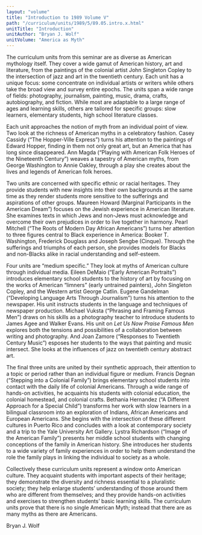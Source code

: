 ```yaml
---
layout: "volume"
title: "Introduction to 1989 Volume V"
path: "/curriculum/units/1989/5/89.05.intro.x.html"
unitTitle: "Introduction"
unitAuthor: "Bryan J. Wolf"
unitVolume: "America as Myth"
---
```

<body>
<p>
The curriculum units from this seminar are as diverse as American mythology itself. They cover a wide gamut of American history, art and literature, from the paintings of the colonial artist John Singleton Copley to the intersection of jazz and art in the twentieth century. Each unit has a unique focus: some concentrate on individual artists or writers while others take the broad view and survey entire epochs. The units span a wide range of fields: photography, journalism, painting, music, drama, crafts, autobiography, and fiction. While most are adaptable to a large range of ages and learning skills, others are tailored for specific groups: slow learners, elementary students, high school literature classes.
</p>
<p>
Each unit approaches the notion of myth from an individual point of view. Two look at the richness of American myths in a celebratory fashion. Casey Cassidy (“The Hopper-Ville Express”) turns his attention to the paintings of Edward Hopper, finding in them not only great art, but an America that has long since disappeared. Ann Magda (“Playing with American Folk Heroes of the Nineteenth Century”) weaves a tapestry of American myths, from George Washington to Annie Oakley, through a play she creates about the lives and legends of American folk heroes.
</p>
<p>
Two units are concerned with specific ethnic or racial heritages. They provide students with new insights into their own backgrounds at the same time as they render students more sensitive to the sufferings and aspirations of other groups. Maureen Howard (Marginal Participants in the American Dream”) focuses on the Jewish experience in American literature. She examines texts in which Jews and non-Jews must acknowledge and overcome their own prejudices in order to live together in harmony. Pearl Mitchell (“The Roots of Modern Day African Americans”) turns her attention to three figures central to Black experience in America: Booker T. Washington, Frederick Douglass and Joseph Sengbe (Cinque). Through the sufferings and triumphs of each person, she provides models for Blacks and non-Blacks alike in racial understanding and self-esteem.
</p>
<p>
Four units are “medium specific.” They look at myths of American culture through individual media. Eileen DeMaio (“Early American Portraits”) introduces elementary school students to the history of art by focusing on the works of American “limners” (early untrained painters), John Singleton Copley, and the Western artist George Catlin. Eugene Gandelman (“Developing Language Arts Through Journalism”) turns his attention to the newspaper. His unit instructs students in the language and techniques of newspaper production. Michael Vuksta (“Phrasing and Framing Famous Men”) draws on his skills as a photography teacher to introduce students to James Agee and Walker Evans. His unit on
<i>
Let Us Now Praise Famous Men
</i>
explores both the tensions and possibilities of a collaboration between writing and photography. And Joan Zamore (“Responses to Twentieth Century Music”) esposes her students to the ways that painting and music intersect. She looks at the influences of jazz on twentieth century abstract art.
</p>
<p>
The final three units are united by their synthetic approach, their attention to a topic or period rather than an individual figure or medium. Francis Degnan (“Stepping into a Colonial Family”) brings elementary school students into contact with the daily life of colonial Americans. Through a wide range of hands-on activities, he acquaints his students with colonial education, the colonial homestead, and colonial crafts. Bethania Hernandez (“A Different Approach for a Special Child”) transforms her work with slow learners in a bilingual classroom into an exploration of Indians, African Americans and European Americans. She begins with the intersection of these different cultures in Puerto Rico and concludes with a look at contemporary society and a trip to the Yale University Art Gallery. Lystra Richardson (“Image of the American Family”) presents her middle school students with changing conceptions of the family in American history. She introduces her students to a wide variety of family experiences in order to help them understand the role the family plays in linking the individual to society as a whole.
</p>
<p>
Collectively these curriculum units represent a window onto American culture. They acquaint students with important aspects of their heritage; they demonstrate the diversity and richness essential to a pluralistic society; they help enlarge students’ understanding of those around them who are different from themselves; and they provide hands-on activities and exercises to strengthen students’ basic learning skills. The curriculum units prove that there is no single American Myth; instead that there are as many myths as there are Americans.
</p>
<p>
Bryan J. Wolf
</p>
</body>